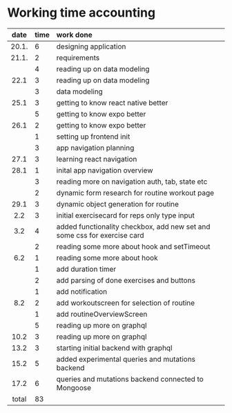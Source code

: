 # Working time accounting

| date  | time | work done  |
| :----:|:-----| :-----|
| 20.1. | 6    | designing application |
| 21.1. | 2    | requirements |
|       | 4    | reading up on data modeling |
| 22.1  | 3    | reading up on data modeling |
|       | 3    | data modeling |
| 25.1  | 3    | getting to know react native better |
|       | 5    | getting to know expo better |
| 26.1  | 2    | getting to know expo better |
|       | 1    | setting up frontend init |
|       | 3    | app navigation planning |
| 27.1  | 3    | learning react navigation |
| 28.1  | 1    | inital app navigation overview |
|       | 3    | reading more on navigation auth, tab, state etc |
|       | 2    | dynamic form research for routine workout page |
| 29.1  | 3    | dynamic object generation for routine |
|  2.2  | 3    | initial exercisecard for reps only type input |
|  3.2  | 4    | added functionality checkbox, add new set and some css for exercise card |
|       | 2    | reading some more about hook and setTimeout |
|  6.2  | 1    | reading some more about hook |
|       | 1    | add duration timer |
|       | 2    | add parsing of done exercises and buttons |
|       | 1    | add notification |
|  8.2  | 2    | add workoutscreen for selection of routine  |
|       | 1    | add routineOverviewScreen |
|       | 5    | reading up more on graphql |
| 10.2  | 3    | reading up more on graphql |
| 13.2  | 3    | starting initial backend with graphql |
| 15.2  | 5    | added experimental queries and mutations backend |
| 17.2  | 6    | queries and mutations backend connected to Mongoose |
| total | 83   | | 


